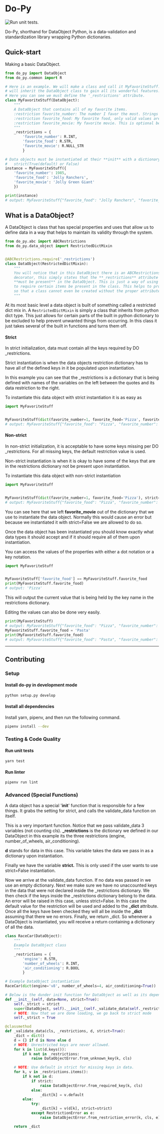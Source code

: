 # Do-Py
![Run unit tests.](https://github.com/do-py-together/do-py/workflows/Run%20unit%20tests./badge.svg?branch=master)

Do-Py, shorthand for DataObject Python, is a data-validation and 
standardization library wrapping Python dictionaries.

## Quick-start

Making a basic DataObject.

```python
from do_py import DataObject
from do_py.common import R

# Here is an example. We will make a class and call it MyFavoriteStuff. We 
# will inherit the DataObject class to gain all its wonderful features. 
# Here you can see we must define the '_restrictions' attribute.
class MyFavoriteStuff(DataObject):
    """
    A DataObject that contains all of my favorite items.
    :restriction favorite_number: The number I favor the most. Strings not allowed.
    :restriction favorite_food: My favorite food, only valid values are strings!
    :restriction favorite_movie: My favorite movie. This is optional because a `None` IS allowed!
    """
    _restrictions = {
        'favorite_number': R.INT,
        'favorite_food': R.STR,
        'favorite_movie': R.NULL_STR
        }

# Data objects must be instantiated at their **init** with a dictionary and 
#   strict(True(default) or False)
instance = MyFavoriteStuff({
    'favorite_number': 1985,
    'favorite_food': 'Jolly Ranchers',
    'favorite_movie': 'Jolly Green Giant'
    })

print(instance)
# output: MyFavoriteStuff{"favorite_food": "Jolly Ranchers", "favorite_number": 1985, "favorite_movie": "Jolly Green Giant"}
```


## What is a DataObject?

A DataObject is class that has special properties and uses that allow us 
to define data in a way that helps to maintain its validity through the system.

```python
from do_py.abc import ABCRestrictions
from do_py.data_object import RestrictedDictMixin


@ABCRestrictions.require('_restrictions')
class DataObject(RestrictedDictMixin):
    """
    You will notice that in this DataObject there is an ABCRestrictions 
    decorator, this simply states that the **_restrictions** attribute 
    **must be present** in the DataObject. This is just a way of using a decorator 
    to require certain items be present in the class. This helps to promote strictness 
    so that a class cannot even be created without the proper attributes.
    """
```


At its most basic level a data object is built of something called a restricted dict mix in. 
A `RestrictedDictMixin` is simply a class that inherits from python dict type. This just 
allows for certain parts of the built in python dictionary to be excluded to help prevent 
unwanted things from occurring. In this class it just takes several of the built in 
functions and turns them off.


#### Strict

In strict initialization, data must contain all the keys required by DO _restrictions.

Strict instantiation is when the data objects restriction dictionary has 
to have all of the defined keys in it be populated upon instantiation.

In this example you can see that the _restrictions is a dictionary that is 
being defined with names of the variables on the left between the quotes and 
its data restriction to the right.

To instantiate this data object with strict instantiation it is as easy as

```python
import MyFavoriteStuff


MyFavoriteStuff(dict(favorite_number=1, favorite_food='Pizza', favorite_movie='The third Star Wars'), strict=True)
# output: MyFavoriteStuff{"favorite_food": "Pizza", "favorite_number": 1, "favorite_movie": "The third Star Wars"}
```

#### Non-strict

In non-strict initialization, it is acceptable to have some keys missing 
per DO _restrictions. For all missing keys, the default restriction value is used.

Non-strict instantiation is when it is okay to have some of the keys that 
are in the restrictions dictionary not be present upon instantiation.

To instantiate this data object with non-strict instantiation

```python
import MyFavoriteStuff


MyFavoriteStuff(dict(favorite_number=1, favorite_food='Pizza'), strict=False)
# output: MyFavoriteStuff{"favorite_food": "Pizza", "favorite_number": 1, "favorite_movie": null}
```

You can see here that we left **favorite_movie** out of the dictionary that 
we use to instantiate the data object. Normally this would cause an error but 
because we instantiated it with strict=False we are allowed to do so.

Once the data object has been instantiated you should know exactly what data 
types it should accept and if it should require all of them upon instantiation.

You can access the values of the properties with either a dot notation or a 
key notation.

```python
import MyFavoriteStuff


MyFavoriteStuff['favorite_food'] == MyFavoriteStuff.favorite_food
print(MyFavoriteStuff.favorite_food)
# output: 'Pizza'
```

This will output the current value that is being held by the key name in the 
restrictions dictionary.

Editing the values can also be done very easily.

```python
print(MyFavoriteStuff)
# output: MyFavoriteStuff{"favorite_food": "Pizza", "favorite_number": 1, "favorite_movie": 'The Third Star Wars'}
MyFavoriteStuff.favorite_food = 'Pasta'
print(MyFavoriteStuff.favorite_food)
# output: MyFavoriteStuff{"favorite_food": "Pasta", "favorite_number": 1, "favorite_movie": 'The Third Star Wars'}
```

--------------

## Contributing
### Setup

#### Install do-py in development mode
```bash
python setup.py develop
```

#### Install all dependencies
Install yarn, pipenv, and then run the following command.
```bash
pipenv install --dev
```

### Testing & Code Quality

####  Run unit tests
```
yarn test 
```

#### Run linter
```bash
pipenv run lint
```

### Advanced (Special Functions)

A data object has a special '****init****' function that is responsible for a 
few things. It grabs the setting for strict, and calls the validate_data function 
on itself.

This is a very important function. Notice that we pass validate_data 3 variables 
(not counting cls). **_restrictions** is the dictionary we defined in our DataObject 
in this example its the three restrictions (engine, number_of_wheels, air_conditioning).

**d** stands for data in this case. This variable takes the data we pass in as a 
dictionary upon instantiation.

Finally we have the variable **strict.** This is only used if the user wants to 
use strict=False instantiation.

Now we arrive at the validate_data function. If no data was passed in we use an 
empty dictionary. Next we make sure we have no unaccounted keys in the data that 
were not declared inside the _restrictions dictionary. We then check if the keys 
inside the _restrictions dictionary belong to the data. An error will be raised in 
this case, unless strict=False. In this case the default value for the restriction 
will be used and added to the **_dict** attribute. Once all the keys have been 
checked they will all be inside the **_dict** assuming that there we no errors. 
Finally, we return _dict. So whenever a DataObject is instantiated, you will receive 
a return containing a dictionary of all the data.

```python
class RaceCar(DataObject):
    """
    Example DataObject class
    """
    _restrictions = {
        'engine': R.STR,
        'number_of_wheels': R.INT,
        'air_conditioning': R.BOOL
        }

# Example DataObject instantiation
RaceCar(dict(engine='v8', number_of_wheels=4, air_conditioning=True))

# Below is the dunder init function for DataObject as well as its dependent validate data
def __init__(self, data=None, strict=True):
    self._strict = strict
    super(DataObject, self).__init__(self._validate_data(self._restrictions, data, strict=strict))
    # NOTE: Now that we are done loading, we go back to strict mode
    self._strict = True

@classmethod
def _validate_data(cls, _restrictions, d, strict=True):
    _dict = dict()
    d = {} if d is None else d
    # NOTE: Unrestricted keys are never allowed.
    for k in list(d.keys()):
        if k not in _restrictions:
            raise DataObjectError.from_unknown_key(k, cls)

    # NOTE: Use default in strict for missing keys in data.
    for k, v in _restrictions.items():
        if k not in d:
            if strict:
                raise DataObjectError.from_required_key(k, cls)
            else:
                _dict[k] = v.default
        else:
            try:
                _dict[k] = v(d[k], strict=strict)
            except RestrictionError as e:
                raise DataObjectError.from_restriction_error(k, cls, e)

    return _dict
```
